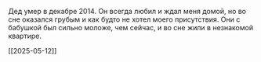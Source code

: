 Дед умер в декабре 2014. Он всегда любил и ждал меня домой, но во сне оказался грубым и как будто не хотел моего присутствия. Они с бабушкой был сильно моложе, чем сейчас, и во сне жили в незнакомой квартире.

[[2025-05-12]]